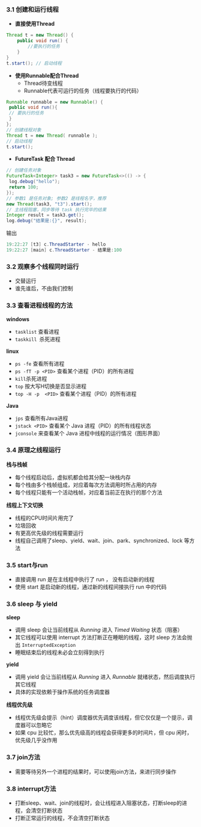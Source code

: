 ### 3.1 创建和运行线程

- **直接使用Thread**

```java
Thread t = new Thread() {
	public void run() {
		//要执行的任务
	}
}
t.start(); // 启动线程
```

- **使用Runnable配合Thread**
  - Thread待变线程
  - Runnable代表可运行的任务（线程要执行的代码）

```java
Runnable runnable = new Runnable() {
 public void run(){
 // 要执行的任务
 }
};
// 创建线程对象
Thread t = new Thread( runnable );
// 启动线程
t.start();
```

- **FutureTask 配合 Thread**

```java
// 创建任务对象
FutureTask<Integer> task3 = new FutureTask<>(() -> {
 log.debug("hello");
 return 100;
});
// 参数1 是任务对象; 参数2 是线程名字，推荐
new Thread(task3, "t3").start();
// 主线程阻塞，同步等待 task 执行完毕的结果
Integer result = task3.get();
log.debug("结果是:{}", result);
```

输出

```java
19:22:27 [t3] c.ThreadStarter - hello
19:22:27 [main] c.ThreadStarter - 结果是:100
```



### 3.2 观察多个线程同时运行

- 交替运行
- 谁先谁后，不由我们控制



### 3.3 查看进程线程的方法

**windows**

- `tasklist` 查看进程
- `taskkill `杀死进程

**linux**

- `ps -fe` 查看所有进程
- `ps -fT -p <PID>`  查看某个进程（PID）的所有进程
- `kill`杀死进程
- `top` 按大写H切换是否显示进程
- `top -H -p  <PID>`  查看某个进程（PID）的所有进程

**Java**

- `jps` 查看所有Java进程
- `jstack <PID>`  查看某个 Java 进程（PID）的所有线程状态
- `jconsole` 来查看某个 Java 进程中线程的运行情况（图形界面）



### 3.4 原理之线程运行

**栈与栈帧**

- 每个线程启动后，虚拟机都会给其分配一块栈内存
- 每个栈由多个栈帧组成，对应着每次方法调用时所占用的内存
- 每个线程只能有一个活动栈帧，对应着当前正在执行的那个方法

**线程上下文切换**

- 线程的CPU时间片用完了
- 垃圾回收
- 有更高优先级的线程需要运行
- 线程自己调用了sleep、yield、wait、join、park、synchronized、lock 等方法



### 3.5 start与run

- 直接调用 run 是在主线程中执行了 run ， 没有启动新的线程
- 使用 start 是启动新的线程，通过新的线程间接执行 run 中的代码



### 3.6 sleep 与 yield

**sleep**

- 调用 sleep 会让当前线程从 *Running* 进入 *Timed Waiting* 状态（阻塞）
-  其它线程可以使用 interrupt 方法打断正在睡眠的线程，这时 sleep 方法会抛出 `InterruptedException`
- 睡眠结束后的线程未必会立刻得到执行

**yield**

-  调用 yield 会让当前线程从 *Running* 进入 *Runnable* 就绪状态，然后调度执行其它线程
- 具体的实现依赖于操作系统的任务调度器

**线程优先级**

- 线程优先级会提示（hint）调度器优先调度该线程，但它仅仅是一个提示，调度器可以忽略它
- 如果 cpu 比较忙，那么优先级高的线程会获得更多的时间片，但 cpu 闲时，优先级几乎没作用



### 3.7 join方法

- 需要等待另外一个进程的结果时，可以使用join方法，来进行同步操作



### 3.8 interrupt方法

- 打断sleep、wait、join的线程时，会让线程进入阻塞状态，打断sleep的进程，会清空打断状态
- 打断正常运行的线程，不会清空打断状态
